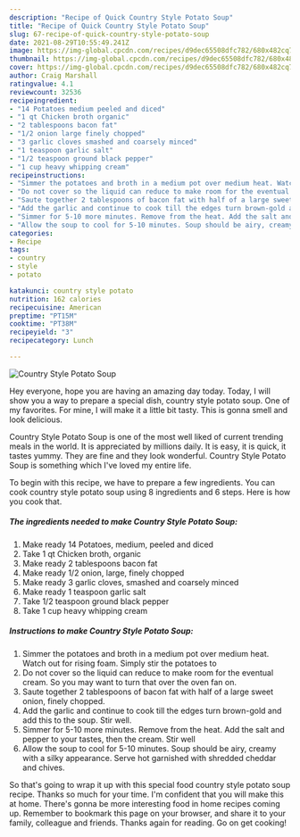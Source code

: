 ```yaml
---
description: "Recipe of Quick Country Style Potato Soup"
title: "Recipe of Quick Country Style Potato Soup"
slug: 67-recipe-of-quick-country-style-potato-soup
date: 2021-08-29T10:55:49.241Z
image: https://img-global.cpcdn.com/recipes/d9dec65508dfc782/680x482cq70/country-style-potato-soup-recipe-main-photo.jpg
thumbnail: https://img-global.cpcdn.com/recipes/d9dec65508dfc782/680x482cq70/country-style-potato-soup-recipe-main-photo.jpg
cover: https://img-global.cpcdn.com/recipes/d9dec65508dfc782/680x482cq70/country-style-potato-soup-recipe-main-photo.jpg
author: Craig Marshall
ratingvalue: 4.1
reviewcount: 32536
recipeingredient:
- "14 Potatoes medium peeled and diced"
- "1 qt Chicken broth organic"
- "2 tablespoons bacon fat"
- "1/2 onion large finely chopped"
- "3 garlic cloves smashed and coarsely minced"
- "1 teaspoon garlic salt"
- "1/2 teaspoon ground black pepper"
- "1 cup heavy whipping cream"
recipeinstructions:
- "Simmer the potatoes and broth in a medium pot over medium heat. Watch out for rising foam. Simply stir the potatoes to"
- "Do not cover so the liquid can reduce to make room for the eventual cream. So you may want to turn that over the oven fan on."
- "Saute together 2 tablespoons of bacon fat with half of a large sweet onion, finely chopped."
- "Add the garlic and continue to cook till the edges turn brown-gold and add this to the soup. Stir well."
- "Simmer for 5-10 more minutes. Remove from the heat. Add the salt and pepper to your tastes, then the cream. Stir well"
- "Allow the soup to cool for 5-10 minutes. Soup should be airy, creamy with a silky appearance. Serve hot garnished with shredded cheddar and chives."
categories:
- Recipe
tags:
- country
- style
- potato

katakunci: country style potato 
nutrition: 162 calories
recipecuisine: American
preptime: "PT15M"
cooktime: "PT38M"
recipeyield: "3"
recipecategory: Lunch

---
```



![Country Style Potato Soup](https://img-global.cpcdn.com/recipes/d9dec65508dfc782/680x482cq70/country-style-potato-soup-recipe-main-photo.jpg)

Hey everyone, hope you are having an amazing day today. Today, I will show you a way to prepare a special dish, country style potato soup. One of my favorites. For mine, I will make it a little bit tasty. This is gonna smell and look delicious.

Country Style Potato Soup is one of the most well liked of current trending meals in the world. It is appreciated by millions daily. It is easy, it is quick, it tastes yummy. They are fine and they look wonderful. Country Style Potato Soup is something which I've loved my entire life.




To begin with this recipe, we have to prepare a few ingredients. You can cook country style potato soup using 8 ingredients and 6 steps. Here is how you cook that.

<!--inarticleads1-->

##### The ingredients needed to make Country Style Potato Soup:

1. Make ready 14 Potatoes, medium, peeled and diced
1. Take 1 qt Chicken broth, organic
1. Make ready 2 tablespoons bacon fat
1. Make ready 1/2 onion, large, finely chopped
1. Make ready 3 garlic cloves, smashed and coarsely minced
1. Make ready 1 teaspoon garlic salt
1. Take 1/2 teaspoon ground black pepper
1. Take 1 cup heavy whipping cream




<!--inarticleads2-->

##### Instructions to make Country Style Potato Soup:

1. Simmer the potatoes and broth in a medium pot over medium heat. Watch out for rising foam. Simply stir the potatoes to
1. Do not cover so the liquid can reduce to make room for the eventual cream. So you may want to turn that over the oven fan on.
1. Saute together 2 tablespoons of bacon fat with half of a large sweet onion, finely chopped.
1. Add the garlic and continue to cook till the edges turn brown-gold and add this to the soup. Stir well.
1. Simmer for 5-10 more minutes. Remove from the heat. Add the salt and pepper to your tastes, then the cream. Stir well
1. Allow the soup to cool for 5-10 minutes. Soup should be airy, creamy with a silky appearance. Serve hot garnished with shredded cheddar and chives.




So that's going to wrap it up with this special food country style potato soup recipe. Thanks so much for your time. I'm confident that you will make this at home. There's gonna be more interesting food in home recipes coming up. Remember to bookmark this page on your browser, and share it to your family, colleague and friends. Thanks again for reading. Go on get cooking!
